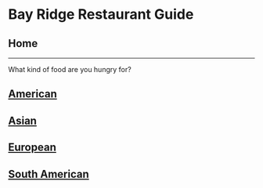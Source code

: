 # Bay Ridge Restaurant Guide
## Home
---
What kind of food are you hungry for?
## [American](american/american.md)
## [Asian](asian/asian.md)
## [European](European/european.md)
## [South American](south-american/south-american.md)
